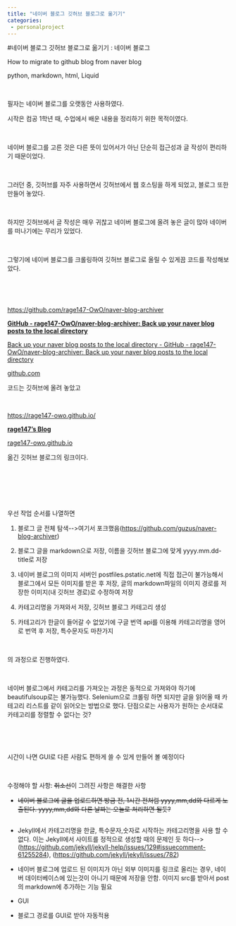 ```yaml
---
title: "네이버 블로그 깃허브 블로그로 옮기기"
categories:
 - personalproject
---
```

#네이버 블로그 깃허브 블로그로 옮기기 : 네이버 블로그
<div class="wrap_rabbit pcol2 _param(1) _postViewArea222987889966" id="post-view222987889966">
<!-- Rabbit HTML --><div class="se-viewer se-theme-default" lang="ko-KR">
<!-- SE_DOC_HEADER_END -->
<div class="se-main-container">
<div class="se-component se-text se-l-default" id="SE-89b00448-2d0a-47fd-83a0-bbb4bdc9f99b">
<div class="se-component-content">
<div class="se-section se-section-text se-l-default">
<div class="se-module se-module-text">
<!-- SE-TEXT { --><p class="se-text-paragraph se-text-paragraph-align-" id="SE-46fa8e70-9344-469e-aa05-9146707f4ba4" style=""><span class="se-fs- se-ff-" id="SE-e0d6871f-fc4a-42e7-9369-07386b9a9f9e" style="">How to migrate to github blog from naver blog</span></p><!-- } SE-TEXT --><!-- SE-TEXT { --><p class="se-text-paragraph se-text-paragraph-align-" id="SE-a87e8610-3e75-4d8c-b241-f5c3cabe229f" style=""><span class="se-fs- se-ff-" id="SE-d11d7054-dd77-4ad1-b814-4e60c87cb5ed" style="">python, markdown, html, Liquid</span></p><!-- } SE-TEXT --><!-- SE-TEXT { --><p class="se-text-paragraph se-text-paragraph-align-" id="SE-37b083f0-4e60-4c6c-aac7-1f606052ccc2" style=""><span class="se-fs- se-ff-" id="SE-fb2dcf90-1628-4314-b5e0-d331d1724b31" style="">​</span></p><!-- } SE-TEXT --><!-- SE-TEXT { --><p class="se-text-paragraph se-text-paragraph-align-" id="SE-98c20685-7831-4531-a358-b6790a073cf2" style=""><span class="se-fs- se-ff-" id="SE-a90eabaa-777d-4308-8e36-4be309592d45" style="">필자는 네이버 블로그를 오랫동안 사용하였다.</span></p><!-- } SE-TEXT --><!-- SE-TEXT { --><p class="se-text-paragraph se-text-paragraph-align-" id="SE-3875a59c-fa2e-4717-b602-16eb2c328389" style=""><span class="se-fs- se-ff-" id="SE-e97f3b7f-ac71-413b-b381-6b836d3b34e8" style="">시작은 컴공 1학년 때, 수업에서 배운 내용을 정리하기 위한 목적이였다.</span></p><!-- } SE-TEXT --><!-- SE-TEXT { --><p class="se-text-paragraph se-text-paragraph-align-" id="SE-98aa8a31-2428-4355-97b5-0eec670cee81" style=""><span class="se-fs- se-ff-" id="SE-dff61d26-dfe1-498f-a28b-32b429ea7e01" style="">​</span></p><!-- } SE-TEXT --><!-- SE-TEXT { --><p class="se-text-paragraph se-text-paragraph-align-" id="SE-6a928012-0f36-4e6a-9bba-9dc15c1938c3" style=""><span class="se-fs- se-ff-" id="SE-d20c4d00-8d3f-41ed-bc26-7eaae7d7554c" style="">네이버 블로그를 고른 것은 다른 뜻이 있어서가 아닌 단순히 접근성과 글 작성이 편리하기 때문이었다.</span></p><!-- } SE-TEXT --><!-- SE-TEXT { --><p class="se-text-paragraph se-text-paragraph-align-" id="SE-73a1e88c-5e69-4016-b587-62bff926e2ba" style=""><span class="se-fs- se-ff-" id="SE-d12978e9-84f9-43f4-af7d-e9fb0f1ffaaa" style="">​</span></p><!-- } SE-TEXT --><!-- SE-TEXT { --><p class="se-text-paragraph se-text-paragraph-align-" id="SE-c6d6c2a9-cec1-4d58-9712-c3dbe786cf7f" style=""><span class="se-fs- se-ff-" id="SE-285c0b24-1db3-4a78-b303-ddabc15af370" style="">그러던 중, 깃허브를 자주 사용하면서 깃허브에서 웹 호스팅을 하게 되었고, 블로그 또한 만들어 놓았다.</span></p><!-- } SE-TEXT --><!-- SE-TEXT { --><p class="se-text-paragraph se-text-paragraph-align-" id="SE-b5618bc3-0f1f-4e89-ba62-d97db1dd0507" style=""><span class="se-fs- se-ff-" id="SE-c485eef1-31c9-43c4-af46-061252a576b0" style="">​</span></p><!-- } SE-TEXT --><!-- SE-TEXT { --><p class="se-text-paragraph se-text-paragraph-align-" id="SE-e8f4f5ef-9b3d-423d-868e-e68461903066" style=""><span class="se-fs- se-ff-" id="SE-061bdc47-b11e-4c9c-9b09-b197a6f7d435" style="">하지만 깃허브에서 글 작성은 매우 귀찮고 네이버 블로그에 올려 놓은 글이 많아 네이버를 떠나기에는 무리가 있었다.</span></p><!-- } SE-TEXT --><!-- SE-TEXT { --><p class="se-text-paragraph se-text-paragraph-align-" id="SE-beb860f3-1b32-406b-94be-7fa9042677fb" style=""><span class="se-fs- se-ff-" id="SE-467ebad6-ba11-4344-9e8f-0bdbd08afea5" style="">​</span></p><!-- } SE-TEXT --><!-- SE-TEXT { --><p class="se-text-paragraph se-text-paragraph-align-" id="SE-53c05b24-fa51-4181-8451-357d8795b707" style=""><span class="se-fs- se-ff-" id="SE-00f524c7-7c11-487c-8e10-a5467dea55fe" style="">그렇기에 네이버 블로그를 크롤링하여 깃허브 블로그로 올릴 수 있게끔 코드를 작성해보았다.</span></p><!-- } SE-TEXT --><!-- SE-TEXT { --><p class="se-text-paragraph se-text-paragraph-align-" id="SE-df8ebed7-8368-44fe-b081-a761e6763f54" style=""><span class="se-fs- se-ff-" id="SE-ba296eb8-3612-4842-8ae9-1e731637fcbb" style="">​</span></p><!-- } SE-TEXT --><!-- SE-TEXT { --><p class="se-text-paragraph se-text-paragraph-align-" id="SE-d35cd2a6-0a6c-490e-901d-495f1a76dec6" style=""><span class="se-fs- se-ff-" id="SE-0d57ea86-b9de-465e-81fa-12ce7323365c" style="">​</span></p><!-- } SE-TEXT --><!-- SE-TEXT { --><p class="se-text-paragraph se-text-paragraph-align-" id="SE-2064bcfd-997c-4bb6-a5a1-aa1807e5a9b9" style=""><span class="se-fs- se-ff-" id="SE-a884fa31-4a94-4a7c-a0b7-b0bb60640440" style=""><a class="se-link" href="https://github.com/rage147-OwO/naver-blog-archiver" target="_blank">https://github.com/rage147-OwO/naver-blog-archiver</a></span></p><!-- } SE-TEXT -->
</div>
</div>
</div>
</div> <div class="se-component se-oglink se-l-large_image" id="SE-c7fbbad8-bc25-4826-a655-d1dacf41d985">
<div class="se-component-content">
<div class="se-section se-section-oglink se-l-large_image se-section-align-">
<div class="se-module se-module-oglink">
<a class="se-oglink-thumbnail" href="https://github.com/rage147-OwO/naver-blog-archiver" target="_blank">
<img alt="" class="se-oglink-thumbnail-resource" src="https://dthumb-phinf.pstatic.net/?src=%22https%3A%2F%2Fopengraph.githubassets.com%2F5bdc5cb4df7ca8c4a0df5ec47979daa80effc0bca4afc13c52c438c2564c807e%2Frage147-OwO%2Fnaver-blog-archiver%22&amp;type=ff500_300">
</a>
<a class="se-oglink-info" href="https://github.com/rage147-OwO/naver-blog-archiver" target="_blank">
<div class="se-oglink-info-container">
<strong class="se-oglink-title">GitHub - rage147-OwO/naver-blog-archiver: Back up your naver blog posts to the local directory</strong>
<p class="se-oglink-summary">Back up your naver blog posts to the local directory - GitHub - rage147-OwO/naver-blog-archiver: Back up your naver blog posts to the local directory</p>
<p class="se-oglink-url">github.com</p>
</div>
</a>
</div>
</div>
</div>
<script class="__se_module_data" data-module='{"type":"v2_oglink", "id" :"SE-c7fbbad8-bc25-4826-a655-d1dacf41d985", "data" : {"link" : "https://github.com/rage147-OwO/naver-blog-archiver", "isVideo" : "false", "thumbnail" : "https://dthumb-phinf.pstatic.net/?src=%22https%3A%2F%2Fopengraph.githubassets.com%2F5bdc5cb4df7ca8c4a0df5ec47979daa80effc0bca4afc13c52c438c2564c807e%2Frage147-OwO%2Fnaver-blog-archiver%22&amp;type=ff500_300"}}' type="text/data"></script>
</div> <div class="se-component se-text se-l-default" id="SE-1013413d-ba6b-4212-af9d-a3634f24bb80">
<div class="se-component-content">
<div class="se-section se-section-text se-l-default">
<div class="se-module se-module-text">
<!-- SE-TEXT { --><p class="se-text-paragraph se-text-paragraph-align-" id="SE-2cf8f1ae-35ac-40d7-a98b-d00bb7ce7214" style=""><span class="se-fs- se-ff-" id="SE-82cc8cc1-49f3-4d34-a48d-a61ef87e6bd9" style="">코드는 깃허브에 올려 놓았고</span></p><!-- } SE-TEXT --><!-- SE-TEXT { --><p class="se-text-paragraph se-text-paragraph-align-" id="SE-c7191a32-3fcc-44f6-9a55-5aa76acdd942" style=""><span class="se-fs- se-ff-" id="SE-86866938-88d8-49a9-a711-901a97b6d02c" style="">​</span></p><!-- } SE-TEXT --><!-- SE-TEXT { --><p class="se-text-paragraph se-text-paragraph-align-" id="SE-28012726-0a44-433d-a9e7-9067cf2bee27" style=""><span class="se-fs- se-ff-" id="SE-ff0b9fad-556a-41e4-957f-ee81d91fcf85" style=""><a class="se-link" href="https://rage147-owo.github.io/" target="_blank">https://rage147-owo.github.io/</a></span></p><!-- } SE-TEXT -->
</div>
</div>
</div>
</div> <div class="se-component se-oglink se-l-text" id="SE-a5a3becd-f4f5-46b6-a4e0-d71686f1623a">
<div class="se-component-content">
<div class="se-section se-section-oglink se-l-text se-section-align-">
<div class="se-module se-module-oglink">
<a class="se-oglink-info" href="https://rage147-owo.github.io/" target="_blank">
<div class="se-oglink-info-container">
<strong class="se-oglink-title">rage147’s Blog</strong>
<p class="se-oglink-summary"></p>
<p class="se-oglink-url">rage147-owo.github.io</p>
</div>
</a>
</div>
</div>
</div>
<script class="__se_module_data" data-module='{"type":"v2_oglink", "id" :"SE-a5a3becd-f4f5-46b6-a4e0-d71686f1623a", "data" : {"link" : "https://rage147-owo.github.io/", "isVideo" : "false", "thumbnail" : ""}}' type="text/data"></script>
</div> <div class="se-component se-text se-l-default" id="SE-c491d1ef-808b-4bca-8a51-1b9a49cf0c97">
<div class="se-component-content">
<div class="se-section se-section-text se-l-default">
<div class="se-module se-module-text">
<!-- SE-TEXT { --><p class="se-text-paragraph se-text-paragraph-align-" id="SE-e265bfce-d0c4-4cb7-9f51-1efbca34d97b" style=""><span class="se-fs- se-ff-" id="SE-e6f2600f-7858-4855-966c-c9bf8a0efb49" style="">옮긴 깃허브 블로그의 링크이다.</span></p><p class="se-text-paragraph se-text-paragraph-align-" id="SE-a0d5375b-ece6-43d0-ae7a-9196fff5e0f9" style=""><span class="se-fs- se-ff-" id="SE-9d9ba3d2-01e1-4c90-a6ce-56a2f30b0cf8" style="">​</span></p><p class="se-text-paragraph se-text-paragraph-align-" id="SE-9e2d2ea9-1af3-4685-984d-e75c555fd2fb" style=""><span class="se-fs- se-ff-" id="SE-596ebd6a-78c2-4f10-a4a7-9f0afed81f24" style="">​</span></p><p class="se-text-paragraph se-text-paragraph-align-" id="SE-60b7b3e0-c3c0-4a1b-9f18-8c20c56526dc" style=""><span class="se-fs- se-ff-" id="SE-991b3eaf-4793-48cf-ad3e-267620430ec7" style="">​</span></p><p class="se-text-paragraph se-text-paragraph-align-" id="SE-7133f115-c0e0-4f94-bc77-6597ff146132" style=""><span class="se-fs- se-ff-" id="SE-24259a46-fe35-47c4-bdf7-f70a7e497221" style="">우선 작업 순서를 나열하면</span></p><ol class="se-text-list se-text-list-type-decimal"><li class="se-text-list-item"><p class="se-text-paragraph se-text-paragraph-align-" id="SE-916615df-9295-4a42-90c6-03543a962884" style=""><span class="se-fs- se-ff-" id="SE-bf1fd01d-54b1-425d-9485-35de62203c87" style="">블로그 글 전체 탐색--&gt;여기서 포크했음(</span><span class="se-fs- se-ff-" id="SE-5dd67416-8b3f-4a93-acd7-3387f4564336" style=""><a class="se-link" href="https://github.com/guzus/naver-blog-archiver" target="_blank">https://github.com/guzus/naver-blog-archiver</a></span><span class="se-fs- se-ff-" id="SE-915a8c59-a152-4f90-bcc3-9a630ebbffe5" style="">)</span></p></li><li class="se-text-list-item"><p class="se-text-paragraph se-text-paragraph-align-" id="SE-f1d695fc-d8c6-4e26-89c9-cfd2e1c9c088" style=""><span class="se-fs- se-ff-" id="SE-ebfdb320-33ad-4ab5-b92c-06f24d1d0448" style="">블로그 글을 markdown으로 저장, 이름을 깃허브 블로그에 맞게 yyyy.mm.dd-title로 저장</span></p></li><li class="se-text-list-item"><p class="se-text-paragraph se-text-paragraph-align-" id="SE-0fa89c33-efdc-4848-8da9-cf6994dacaec" style=""><span class="se-fs- se-ff-" id="SE-51d966c4-7f6e-4ab9-b5b6-c97175519fec" style="">네이버 블로그의 이미지 서버인 postfiles.pstatic.net에 직접 접근이 불가능해서 블로그에서 모든 이미지를 받은 후 저장, 글의 markdown파일의 이미지 경로를 저장한 이미지(내 깃허브 경로)로 수정하여 저장</span></p></li><li class="se-text-list-item"><p class="se-text-paragraph se-text-paragraph-align-" id="SE-2455498b-6cf5-4494-8ad5-4373702c414a" style=""><span class="se-fs- se-ff-" id="SE-ea7fbc71-b796-4b50-b993-c54cd21625bc" style="">카테고리명을 가져와서 저장, 깃허브 블로그 카테고리 생성</span></p></li><li class="se-text-list-item"><p class="se-text-paragraph se-text-paragraph-align-" id="SE-968b7b59-e20c-42c6-bfe7-4381dee2c34c" style=""><span class="se-fs- se-ff-" id="SE-f32152a7-2d58-4494-90fe-5a0c9fa59a07" style="">카테고리가 한글이 들어갈 수 없었기에 구글 번역 api를 이용해 카테고리명을 영어로 번역 후 저장, 특수문자도 마찬가지</span></p></li></ol><p class="se-text-paragraph se-text-paragraph-align-" id="SE-df7bfbf8-570d-467f-92fc-061b6fe77c78" style=""><span class="se-fs- se-ff-" id="SE-d73768af-60ea-4d67-8bfc-1ee2628d66ce" style="">​</span></p><p class="se-text-paragraph se-text-paragraph-align-" id="SE-31c59b98-099a-434d-a25d-797a93e59e55" style=""><span class="se-fs- se-ff-" id="SE-96e1dc20-bb23-4cb5-b88a-66a066968274" style="">의 과정으로 진행하였다.</span></p><p class="se-text-paragraph se-text-paragraph-align-" id="SE-31ef4b51-56d6-4348-bc7f-4c22d9cef7c3" style=""><span class="se-fs- se-ff-" id="SE-6f319797-c61f-4f83-9211-474307237e2b" style="">​</span></p><p class="se-text-paragraph se-text-paragraph-align-" id="SE-db5d82e2-ac7e-49fe-ad46-133db97e547d" style=""><span class="se-fs- se-ff-" id="SE-ad6db88d-ea8b-4265-84b3-b0a4913796e2" style="">네이버 블로그에서 카테고리를 가져오는 과정은 동적으로 가져와야 하기에 beautifulsoup로는 불가능했다. Selenium으로 크롤링 하면 되지만 글을 읽어올 때 카테고리 리스트를 같이 읽어오는 방법으로 했다. 단점으로는 사용자가 원하는 순서대로 카테고리를 정렬할 수 없다는 것?</span></p><p class="se-text-paragraph se-text-paragraph-align-" id="SE-144e785d-4325-4347-94fe-5f71f4d35a20" style=""><span class="se-fs- se-ff-" id="SE-88ff20f5-3dcb-4198-a134-b892c4b895aa" style="">​</span></p><p class="se-text-paragraph se-text-paragraph-align-" id="SE-987a4e11-ddac-4135-8c9f-69eadddb4e0f" style=""><span class="se-fs- se-ff-" id="SE-ff23a744-1ac2-45a6-a29a-3470793b2048" style="">​</span></p><p class="se-text-paragraph se-text-paragraph-align-" id="SE-9b10a090-82c2-4629-b0bc-730973be5c59" style=""><span class="se-fs- se-ff-" id="SE-e4b7f5db-02c7-48f3-be82-c9efad3e64d7" style="">시간이 나면 GUI로 다른 사람도 편하게 쓸 수 있게 만들어 볼 예정이다</span></p><p class="se-text-paragraph se-text-paragraph-align-" id="SE-cc2962d7-d43b-4089-bd31-44b8edc7a694" style=""><span class="se-fs- se-ff-" id="SE-f29cd606-f34e-430a-910d-758d5d636aa9" style="">​</span></p><p class="se-text-paragraph se-text-paragraph-align-" id="SE-4e2e7f41-fe09-491a-a38b-9f851ee656df" style=""><span class="se-fs- se-ff-" id="SE-da68813d-2e72-4854-8190-f32535030c9b" style="">수정해야 할 사항: </span><span class="se-fs- se-ff-" id="SE-bbb0c213-8164-4608-b961-f358b9201474" style=""><strike>취소선</strike></span><span class="se-fs- se-ff-" id="SE-2326bc3d-7338-4aae-9bdd-dd2d8a3ed0c8" style="">이 그려진 사항은 해결한 사항</span></p><ul class="se-text-list se-text-list-type-bullet-disc"><li class="se-text-list-item"><p class="se-text-paragraph se-text-paragraph-align-" id="SE-c149beb8-1141-4aa4-9df8-38a95c918ef8" style=""><span class="se-fs- se-ff-" id="SE-bdbf25cc-9be8-4bff-bf83-331ed7a3f7ed" style=""><strike>네이버 블로그에 글을 업로드하면 방금 전, 1시간 전처럼 yyyy,mm,dd와 다르게 노출된다. yyyy,mm,dd와 다른 날짜는 오늘로 처리하면 될듯?</strike></span></p></li></ul><!-- } SE-TEXT -->
</div>
</div>
</div>
</div> <div class="se-component se-image se-l-default" id="SE-5b21c639-8f9d-49de-a1bc-b755e5db0dd7">
<div class="se-component-content se-component-content-fit">
<div class="se-section se-section-image se-l-default se-section-align-">
<div class="se-module se-module-image" style="">
<a class="se-module-image-link __se_image_link __se_link" data-linkdata='{"id" : "SE-5b21c639-8f9d-49de-a1bc-b755e5db0dd7", "src" : "https://postfiles.pstatic.net/MjAyMzAxMThfMTM5/MDAxNjc0MDIyNzI4Njgz.gdueXoYXXQc8any9TQHYN-SEinpSRKObzO2OJ4qjrLMg.a-ukw-OSbsQt_08regxO-aT8qK3vlMHs8HYblRVoADcg.PNG.dls32208/image.png", "originalWidth" : "968", "originalHeight" : "124", "linkUse" : "false", "link" : ""}' data-linktype="img" href="#" onclick="return false;" style="">
<img alt="" class="se-image-resource" data-height="113" data-lazy-src="https://postfiles.pstatic.net/MjAyMzAxMThfMTM5/MDAxNjc0MDIyNzI4Njgz.gdueXoYXXQc8any9TQHYN-SEinpSRKObzO2OJ4qjrLMg.a-ukw-OSbsQt_08regxO-aT8qK3vlMHs8HYblRVoADcg.PNG.dls32208/image.png?type=w966" data-width="886" src="https://raw.githubusercontent.com/rage147-OwO/rage147-OwO.github.io/master/_images/images/2023-01-18-네이버 블로그 깃허브 블로그로 옮기기/0.png">
</a>
</div>
</div>
</div>
</div>
<div class="se-component se-text se-l-default" id="SE-ee41119c-0464-4278-a2b6-38771cb7b796">
<div class="se-component-content">
<div class="se-section se-section-text se-l-default">
<div class="se-module se-module-text">
<!-- SE-TEXT { --><ul class="se-text-list se-text-list-type-bullet-disc"><li class="se-text-list-item"><p class="se-text-paragraph se-text-paragraph-align-" id="SE-b5e0b86b-df07-4c49-9f9c-949519c2260a" style=""><span class="se-fs- se-ff-" id="SE-fbd0230c-af63-4d20-bd3a-f7744fed53a0" style="">Jekyll에서 카테고리명을 한글, 특수문자,숫자로 시작하는 카테고리명을 사용 할 수 없다. 이는 Jekyll에서 사이트를 정적으로 생성할 때의 문제인 듯 하다--&gt;(</span><span class="se-fs- se-ff-" id="SE-ec82f338-39b6-43bd-b79e-0d58d97c0798" style=""><a class="se-link" href="https://github.com/jekyll/jekyll-help/issues/129#issuecomment-61255284" target="_blank">https://github.com/jekyll/jekyll-help/issues/129#issuecomment-61255284</a></span><span class="se-fs- se-ff-" id="SE-934be9ab-2d09-4074-a91c-cf5bd20b848e" style="">), (</span><span class="se-fs- se-ff-" id="SE-1ae6cca6-b7f2-4a16-8d2f-05a01c4cf1cc" style=""><a class="se-link" href="https://github.com/jekyll/jekyll/issues/782" target="_blank">https://github.com/jekyll/jekyll/issues/782</a></span><span class="se-fs- se-ff-" id="SE-cdf83939-8141-4d8a-b9d8-fde6eb2cfb34" style="">)</span></p></li><li class="se-text-list-item"><p class="se-text-paragraph se-text-paragraph-align-" id="SE-5e01bc39-ad90-4ccf-9fed-006c4b7eb53f" style=""><span class="se-fs- se-ff-" id="SE-ad59416c-89be-4bf1-a09a-9566b90914d3" style="">네이버 블로그에 업로드 된 이미지가 아닌 외부 이미지를 링크로 올리는 경우, 네이버 데이터베이스에 있는것이 아니기 때문에 저장을 안함. 이미지 src를 받아서 post의 markdown에 추가하는 기능 필요</span></p></li><li class="se-text-list-item"><p class="se-text-paragraph se-text-paragraph-align-" id="SE-db1c6947-6937-460f-8bb8-f90be6c643fb" style=""><span class="se-fs- se-ff-" id="SE-7412e125-0e1b-4610-82aa-f1581e5def58" style="">GUI</span></p></li><li class="se-text-list-item"><p class="se-text-paragraph se-text-paragraph-align-" id="SE-b6794bc5-8f8e-4a91-95a2-9f9eb9d115f7" style=""><span class="se-fs- se-ff-" id="SE-2286adec-e14b-404f-a605-805d2b1f09e7" style="">블로그 경로를 GUI로 받아 자동적용</span></p></li></ul><p class="se-text-paragraph se-text-paragraph-align-" id="SE-5ecfd073-8382-424a-a328-80802b4c9fc6" style=""><span class="se-fs- se-ff-" id="SE-083ed858-33e4-4db0-9fda-ca1c27ecdee4" style="">​</span></p><p class="se-text-paragraph se-text-paragraph-align-" id="SE-fe189812-2f84-4d8e-8821-b59a327c92f6" style=""><span class="se-fs- se-ff-" id="SE-b3ce6eb2-9ecd-46fb-a533-579fc4957c39" style="">​</span></p><!-- } SE-TEXT -->
</div>
</div>
</div>
</div> </div>
</div>
</div>